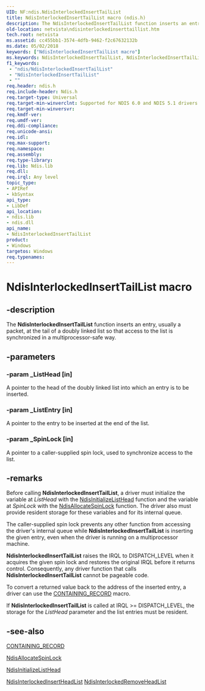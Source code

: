 ```yaml
---
UID: NF:ndis.NdisInterlockedInsertTailList
title: NdisInterlockedInsertTailList macro (ndis.h)
description: The NdisInterlockedInsertTailList function inserts an entry, usually a packet, at the tail of a doubly linked list so that access to the list is synchronized in a multiprocessor-safe way.
old-location: netvista\ndisinterlockedinserttaillist.htm
tech.root: netvista
ms.assetid: cc455bb1-3574-4dfb-9462-f2c67632132b
ms.date: 05/02/2018
keywords: ["NdisInterlockedInsertTailList macro"]
ms.keywords: NdisInterlockedInsertTailList, NdisInterlockedInsertTailList macro [Network Drivers Starting with Windows Vista], ndis/NdisInterlockedInsertTailList, ndis_interlocked_ref_1fd860e3-2f63-41a0-9231-7e50a9b87e36.xml, netvista.ndisinterlockedinserttaillist
f1_keywords:
 - "ndis/NdisInterlockedInsertTailList"
 - "NdisInterlockedInsertTailList"
 - ""
req.header: ndis.h
req.include-header: Ndis.h
req.target-type: Universal
req.target-min-winverclnt: Supported for NDIS 6.0 and NDIS 5.1 drivers (see       NdisInterlockedInsertTailList (NDIS 5.1)) in Windows Vista. Supported for NDIS 5.1 drivers (see       NdisInterlockedInsertTailList (NDIS 5.1)) in Windows XP.
req.target-min-winversvr: 
req.kmdf-ver: 
req.umdf-ver: 
req.ddi-compliance: 
req.unicode-ansi: 
req.idl: 
req.max-support: 
req.namespace: 
req.assembly: 
req.type-library: 
req.lib: Ndis.lib
req.dll: 
req.irql: Any level
topic_type:
- APIRef
- kbSyntax
api_type:
- LibDef
api_location:
- ndis.lib
- ndis.dll
api_name:
- NdisInterlockedInsertTailList
product:
- Windows
targetos: Windows
req.typenames: 
---
```


# NdisInterlockedInsertTailList macro


## -description


The 
  <b>NdisInterlockedInsertTailList</b> function inserts an entry, usually a packet, at the tail of a doubly
  linked list so that access to the list is synchronized in a multiprocessor-safe way.


## -parameters




### -param _ListHead [in]

A pointer to the head of the doubly linked list into which an entry is to be inserted.


### -param _ListEntry [in]

A pointer to the entry to be inserted at the end of the list.


### -param _SpinLock [in]

A pointer to a caller-supplied spin lock, used to synchronize access to the list.


## -remarks



Before calling 
    <b>NdisInterlockedInsertTailList</b>, a driver must initialize the variable at 
    <i>ListHead</i> with the 
    <a href="https://docs.microsoft.com/windows-hardware/drivers/ddi/ndis/nf-ndis-ndisinitializelisthead">NdisInitializeListHead</a> function and
    the variable at 
    <i>SpinLock</i> with the 
    <a href="https://docs.microsoft.com/windows-hardware/drivers/ddi/ndis/nf-ndis-ndisallocatespinlock">NdisAllocateSpinLock</a> function. The
    driver also must provide resident storage for these variables and for its internal queue.

The caller-supplied spin lock prevents any other function from accessing the driver's internal queue
    while 
    <b>NdisInterlockedInsertTailList</b> is inserting the given entry, even when the driver is running on a
    multiprocessor machine.

<b>NdisInterlockedInsertTailList</b> raises the IRQL to DISPATCH_LEVEL when it acquires the given spin
    lock and restores the original IRQL before it returns control. Consequently, any driver function that
    calls 
    <b>NdisInterlockedInsertTailList</b> cannot be pageable code.

To convert a returned value back to the address of the inserted entry, a driver can use the 
    <a href="https://docs.microsoft.com/windows-hardware/drivers/kernel/mm-bad-pointer">CONTAINING_RECORD</a> macro.

If 
    <b>NdisInterlockedInsertTailList</b> is called at IRQL >= DISPATCH_LEVEL, the storage for the 
    <i>ListHead</i> parameter and the list entries must be resident.




## -see-also




<a href="https://docs.microsoft.com/windows-hardware/drivers/kernel/mm-bad-pointer">CONTAINING_RECORD</a>



<a href="https://docs.microsoft.com/windows-hardware/drivers/ddi/ndis/nf-ndis-ndisallocatespinlock">NdisAllocateSpinLock</a>



<a href="https://docs.microsoft.com/windows-hardware/drivers/ddi/ndis/nf-ndis-ndisinitializelisthead">NdisInitializeListHead</a>



<a href="https://docs.microsoft.com/windows-hardware/drivers/ddi/ndis/nf-ndis-ndisinterlockedinsertheadlist">
   NdisInterlockedInsertHeadList</a>



<a href="https://docs.microsoft.com/windows-hardware/drivers/ddi/ndis/nf-ndis-ndisinterlockedremoveheadlist">
   NdisInterlockedRemoveHeadList</a>
 

 

